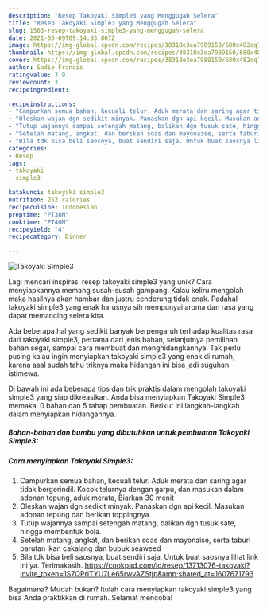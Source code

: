 ```yaml
---
description: "Resep Takoyaki Simple3 yang Menggugah Selera"
title: "Resep Takoyaki Simple3 yang Menggugah Selera"
slug: 1563-resep-takoyaki-simple3-yang-menggugah-selera
date: 2021-05-09T09:14:53.867Z
image: https://img-global.cpcdn.com/recipes/38318e3ea7989150/680x482cq70/takoyaki-simple3-foto-resep-utama.jpg
thumbnail: https://img-global.cpcdn.com/recipes/38318e3ea7989150/680x482cq70/takoyaki-simple3-foto-resep-utama.jpg
cover: https://img-global.cpcdn.com/recipes/38318e3ea7989150/680x482cq70/takoyaki-simple3-foto-resep-utama.jpg
author: Sadie Francis
ratingvalue: 3.9
reviewcount: 3
recipeingredient:

recipeinstructions:
- "Campurkan semua bahan, kecuali telur. Aduk merata dan saring agar tidak bergerindil. Kocok telurnya dengan garpu, dan masukan dalam adonan tepung, aduk merata, Biarkan 30 menit"
- "Oleskan wajan dgn sedikit minyak. Panaskan dgn api kecil. Masukan adonan tepung dan berikan toppingnya"
- "Tutup wajannya sampai setengah matang, balikan dgn tusuk sate, hingga membentuk bola."
- "Setelah matang, angkat, dan berikan soas dan mayonaise, serta taburi parutan ikan cakalang dan bubuk seaweed"
- "Bila tdk bisa beli saosnya, buat sendiri saja. Untuk buat saosnya lihat link ini ya. Terimakasih. https://cookpad.com/id/resep/13713076-takoyaki?invite_token=1S7QPriTYU7Le65rwvAZStjp&amp;shared_at=1607671793"
categories:
- Resep
tags:
- takoyaki
- simple3

katakunci: takoyaki simple3 
nutrition: 252 calories
recipecuisine: Indonesian
preptime: "PT38M"
cooktime: "PT40M"
recipeyield: "4"
recipecategory: Dinner

---
```



![Takoyaki Simple3](https://img-global.cpcdn.com/recipes/38318e3ea7989150/680x482cq70/takoyaki-simple3-foto-resep-utama.jpg)

Lagi mencari inspirasi resep takoyaki simple3 yang unik? Cara menyiapkannya memang susah-susah gampang. Kalau keliru mengolah maka hasilnya akan hambar dan justru cenderung tidak enak. Padahal takoyaki simple3 yang enak harusnya sih mempunyai aroma dan rasa yang dapat memancing selera kita.

Ada beberapa hal yang sedikit banyak berpengaruh terhadap kualitas rasa dari takoyaki simple3, pertama dari jenis bahan, selanjutnya pemilihan bahan segar, sampai cara membuat dan menghidangkannya. Tak perlu pusing kalau ingin menyiapkan takoyaki simple3 yang enak di rumah, karena asal sudah tahu triknya maka hidangan ini bisa jadi suguhan istimewa.




Di bawah ini ada beberapa tips dan trik praktis dalam mengolah takoyaki simple3 yang siap dikreasikan. Anda bisa menyiapkan Takoyaki Simple3 memakai 0 bahan dan 5 tahap pembuatan. Berikut ini langkah-langkah dalam menyiapkan hidangannya.

<!--inarticleads1-->

##### Bahan-bahan dan bumbu yang dibutuhkan untuk pembuatan Takoyaki Simple3:





<!--inarticleads2-->

##### Cara menyiapkan Takoyaki Simple3:

1. Campurkan semua bahan, kecuali telur. Aduk merata dan saring agar tidak bergerindil. Kocok telurnya dengan garpu, dan masukan dalam adonan tepung, aduk merata, Biarkan 30 menit
1. Oleskan wajan dgn sedikit minyak. Panaskan dgn api kecil. Masukan adonan tepung dan berikan toppingnya
1. Tutup wajannya sampai setengah matang, balikan dgn tusuk sate, hingga membentuk bola.
1. Setelah matang, angkat, dan berikan soas dan mayonaise, serta taburi parutan ikan cakalang dan bubuk seaweed
1. Bila tdk bisa beli saosnya, buat sendiri saja. Untuk buat saosnya lihat link ini ya. Terimakasih. https://cookpad.com/id/resep/13713076-takoyaki?invite_token=1S7QPriTYU7Le65rwvAZStjp&amp;shared_at=1607671793




Bagaimana? Mudah bukan? Itulah cara menyiapkan takoyaki simple3 yang bisa Anda praktikkan di rumah. Selamat mencoba!
